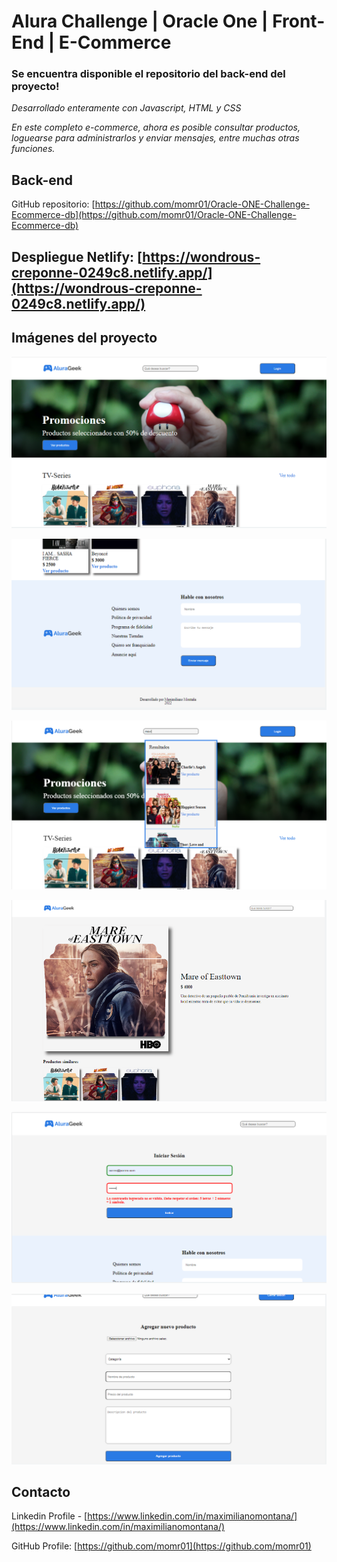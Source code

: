 # Alura Challenge | Oracle One | Front-End | E-Commerce

### Se encuentra disponible el repositorio del back-end del proyecto!

_Desarrollado enteramente con Javascript, HTML y CSS_

_En este completo e-commerce, ahora es posible consultar productos, loguearse para administrarlos y enviar mensajes, entre muchas otras funciones._

## Back-end

GitHub repositorio: [https://github.com/momr01/Oracle-ONE-Challenge-Ecommerce-db](https://github.com/momr01/Oracle-ONE-Challenge-Ecommerce-db)

## Despliegue Netlify: [https://wondrous-creponne-0249c8.netlify.app/](https://wondrous-creponne-0249c8.netlify.app/)

## Imágenes del proyecto

![Gral1](https://github.com/momr01/Oracle-ONE-Challenge-ECommerce-front/blob/main/assets/proyecto-propio/gral1.PNG)

![Gral2](https://github.com/momr01/Oracle-ONE-Challenge-ECommerce-front/blob/main/assets/proyecto-propio/gral2.PNG)

![Gral3](https://github.com/momr01/Oracle-ONE-Challenge-ECommerce-front/blob/main/assets/proyecto-propio/gral3.PNG)

![Gral4](https://github.com/momr01/Oracle-ONE-Challenge-ECommerce-front/blob/main/assets/proyecto-propio/gral5.PNG)

![Gral5](https://github.com/momr01/Oracle-ONE-Challenge-ECommerce-front/blob/main/assets/proyecto-propio/gral7.PNG)

![Gral6](https://github.com/momr01/Oracle-ONE-Challenge-ECommerce-front/blob/main/assets/proyecto-propio/gral9.PNG)


## Contacto

Linkedin Profile - [https://www.linkedin.com/in/maximilianomontana/](https://www.linkedin.com/in/maximilianomontana/)

GitHub Profile: [https://github.com/momr01](https://github.com/momr01)
